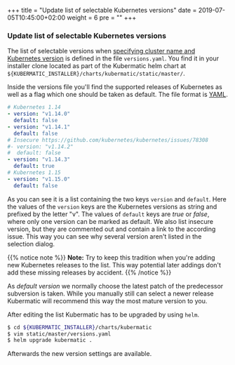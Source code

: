 +++
title = "Update list of selectable Kubernetes versions"
date = 2019-07-05T10:45:00+02:00
weight = 6
pre = "<b></b>"
+++

### Update list of selectable Kubernetes versions

The list of selectable versions when [specifying cluster name and Kubernetes version](/getting_started/create_cluster/#step-2-specify-the-cluster-name-and-kubernetes-version)
is defined in the file `versions.yaml`. You find it in your installer clone located as part of the
Kubermatic helm chart at `${KUBERMATIC_INSTALLER}/charts/kubermatic/static/master/`. 

Inside the versions file you'll find the supported releases of Kubernetes as well as a flag which one
should be taken as default. The file format is [YAML](https://yaml.org).

```yaml
# Kubernetes 1.14
- version: "v1.14.0"
  default: false
- version: "v1.14.1"
  default: false
# Insecure https://github.com/kubernetes/kubernetes/issues/78308
#- version: "v1.14.2"
#  default: false
- version: "v1.14.3"
  default: true
# Kubernetes 1.15
- version: "v1.15.0"
  default: false
```

As you can see it is a list containing the two keys `version` and `default`. Here the values of the
`version` keys are the Kubernetes versions as string and prefixed by the letter "v". The values of 
`default` keys are _true_ or _false_, where only one version can be marked as default. We also 
list insecure version, but they are commented out and contain a link to the according issue. This
way you can see why several version aren't listed in the selection dialog.

{{% notice note %}}
**Note:** Try to keep this tradition when you're adding new Kubernetes releases to the list. This
way potential later addings don't add these missing releases by accident.
{{% /notice %}}

As *default version* we normally choose the latest patch of the predecessor subversion is taken. While
you manually still can select a newer release Kubermatic will recommend this way the most mature version
to you.

After editing the list Kubermatic has to be upgraded by using `helm`.

```bash
$ cd ${KUBERMATIC_INSTALLER}/charts/kubermatic
$ vim static/master/versions.yaml
$ helm upgrade kubermatic .
```

Afterwards the new version settings are available.